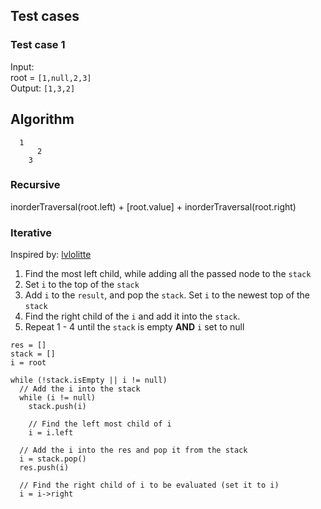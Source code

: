 ## Test cases

### Test case 1

Input: <br />
root = `[1,null,2,3]` <br />
Output: `[1,3,2]` <br />

## Algorithm

```
  1
      2
    3
```

### Recursive

inorderTraversal(root.left) + [root.value] + inorderTraversal(root.right)

### Iterative

Inspired by:
<a href="https://leetcode.com/problems/binary-tree-inorder-traversal/solutions/31213/iterative-solution-in-java-simple-and-readable/">lvlolitte</a>

1. Find the most left child, while adding all the passed node to the `stack`
2. Set `i` to the top of the `stack`
3. Add `i` to the `result`, and pop the `stack`. Set `i` to the newest top of the `stack` 
4. Find the right child of the `i` and add it into the `stack`.
5. Repeat 1 - 4 until the `stack` is empty **AND** `i` set to null

```
res = []
stack = []
i = root

while (!stack.isEmpty || i != null)
  // Add the i into the stack
  while (i != null)
    stack.push(i)
    
    // Find the left most child of i
    i = i.left
  
  // Add the i into the res and pop it from the stack
  i = stack.pop()
  res.push(i)
  
  // Find the right child of i to be evaluated (set it to i)
  i = i->right
```